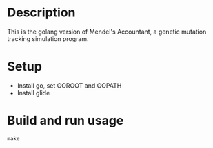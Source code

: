 # Description

This is the golang version of Mendel's Accountant, a genetic mutation tracking simulation program.

# Setup

- Install go, set GOROOT and GOPATH
- Install glide

# Build and run usage

```
make
```